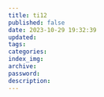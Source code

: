 ```yaml
---
title: ti12
published: false
date: 2023-10-29 19:32:39
updated:
tags:
categories:
index_img:
archive:
password:
description:
---
```

